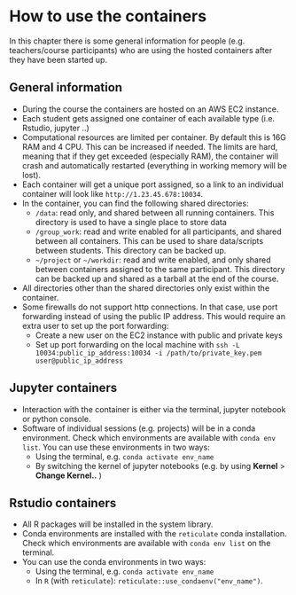 # How to use the containers

In this chapter there is some general information for people (e.g. teachers/course participants) who are using the hosted containers after they have been started up. 

## General information

- During the course the containers are hosted on an AWS EC2 instance.
- Each student gets assigned one container of each available type (i.e. Rstudio, jupyter ..)
- Computational resources are limited per container. By default this is 16G RAM and 4 CPU. This can be increased if needed. The limits are hard, meaning that if they get exceeded (especially RAM), the container will crash and automatically restarted (everything in working memory will be lost). 
- Each container will get a unique port assigned, so a link to an individual container will look like `http://1.23.45.678:10034`. 
- In the container, you can find the following shared directories:
    - `/data`: read only, and shared between all running containers. This directory is used to have a single place to store data
    - `/group_work`: read and write enabled for all participants, and shared between all containers. This can be used to share data/scripts between students. This directory can be backed up. 
    - `~/project` or `~/workdir`: read and write enabled, and only shared between containers assigned to the same participant. This directory can be backed up and shared as a tarball at the end of the course. 
- All directories other than the shared directories only exist within the container. 
- Some firewalls do not support http connections. In that case, use port forwarding instead of using the public IP address. This would require an extra user to set up the port forwarding:
    - Create a new user on the EC2 instance with public and private keys
    - Set up port forwarding on the local machine with `ssh -L 10034:public_ip_address:10034 -i /path/to/private_key.pem user@public_ip_address`

## Jupyter containers

- Interaction with the container is either via the terminal, jupyter notebook or python console. 
- Software of individual sessions (e.g. projects) will be in a conda environment. Check which environments are available with `conda env list`. You can use these environments in two ways:
    - Using the terminal, e.g. `conda activate env_name`
    - By switching the kernel of jupyter notebooks (e.g. by using **Kernel** > **Change Kernel..** )

## Rstudio containers

- All R packages will be installed in the system library. 
- Conda environments are installed with the `reticulate` conda installation. Check which environments are available with `conda env list` on the terminal.
- You can use the conda environments in two ways:
    - Using the terminal, e.g. `conda activate env_name`
    - In `R` (with `reticulate`): `reticulate::use_condaenv("env_name")`. 
